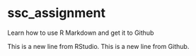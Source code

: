 # ssc_assignment
Learn how to use R Markdown and get it to Github

This is a new line from RStudio.
This is a new line from Github.

